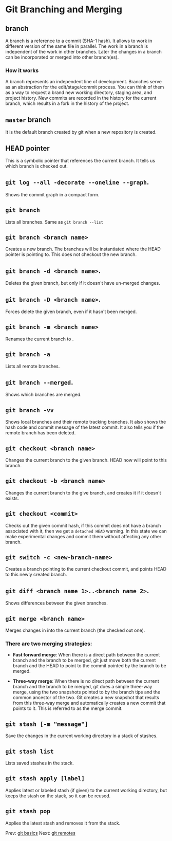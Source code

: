 # Git Branching and Merging

## branch
A branch is a reference to a commit (SHA-1 hash). It allows to work in different version of the same file in parallel. The work in a branch is independent of the work in other branches. Later the changes in a branch can be incorporated or merged into other branch(es).

### How it works
A branch represents an independent line of development. Branches serve as an abstraction for the edit/stage/commit process. You can think of them as a way to request a brand new working directory, staging area, and project history. New commits are recorded in the history for the current branch, which results in a fork in the history of the project.

## `master` branch
It is the default branch created by git when a new repository is created.

## HEAD pointer
This is a symbolic pointer that references the current branch. It tells us which branch is checked out.

## `git log --all -decorate --oneline --graph`.
Shows the commit graph in a compact form.

## `git branch`
Lists all branches. Same as `git branch --list`

## `git branch <branch name>`
Creates a new branch. The branches will be instantiated where the HEAD pointer is pointing to. This does not checkout the new branch.

## `git branch -d <branch name>`.
Deletes the given branch, but only if it doesn't have un-merged changes.

## `git branch -D <branch name>`.
Forces delete the given branch, even if it hasn't been merged.

## `git branch -m <branch name>`
Renames the current branch to <branch name>.

## `git branch -a`
Lists all remote branches.

## `git branch --merged`.
Shows which branches are merged.

## `git branch -vv`
Shows local branches and their remote tracking branches. It also shows the hash code and commit message of the latest commit. It also tells you if the remote branch has been deleted.

## `git checkout <branch name>`
Changes the current branch to the given branch. HEAD now will point to this branch.

## `git checkout -b <branch name>`
Changes the current branch to the give branch, and creates it if it doesn't exists.

## `git checkout <commit>`
Checks out the given commit hash, if this commit does not have a branch associated with it, then we get a `detached HEAD` warning. In this state we can make experimental changes and commit them without affecting any other branch.

## `git switch -c <new-branch-name>`
Creates a branch pointing to the current checkout commit, and points HEAD to this newly created branch.

## `git diff <branch name 1>..<branch name 2>`.
Shows differences between the given branches.

## `git merge <branch name>`
Merges changes in <branch name> into the current branch (the checked out one).

### There are two merging strategies:
* **Fast forward merge**: When there is a direct path between the current branch and the branch to be merged, git just move both the current branch and the HEAD to point to the commit pointed by the branch to be merged.

* **Three-way merge**: When there is no direct path between the current branch and the branch to be merged, git does a simple three-way merge, using the two snapshots pointed to by the branch tips and the common ancestor of the two. Git creates a new snapshot that results from this three-way merge and automatically creates a new commit that points to it. This is referred to as the merge commit.

## `git stash [-m "message"]`
Save the changes in the current working directory in a stack of stashes.

## `git stash list`
Lists saved stashes in the stack.

## `git stash apply [label]`
Applies latest or labeled stash (if given) to the current working directory, but keeps the stash on the stack, so it can be reused.

## `git stash pop`
Applies the latest stash and removes it from the stack.

Prev: [git basics](./git-basics.md)
Next: [git remotes](./git-remotes.md)
